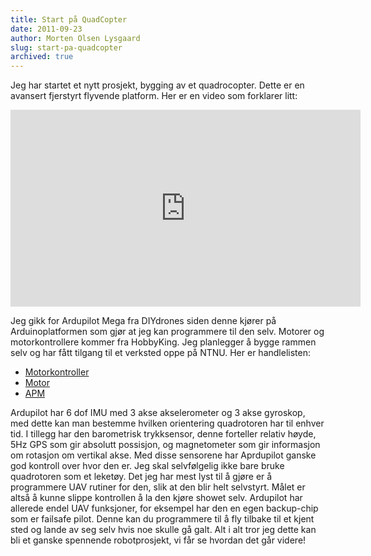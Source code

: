```yaml
---
title: Start på QuadCopter
date: 2011-09-23
author: Morten Olsen Lysgaard
slug: start-pa-quadcopter
archived: true
---
```


Jeg har startet et nytt prosjekt, bygging av et quadrocopter. Dette er
en avansert fjerstyrt flyvende platform. Her er en video som forklarer
litt:

<iframe width="560" height="315" src="https://www.youtube-nocookie.com/embed/3CR5y8qZf0Y?rel=0" frameborder="0" allow="autoplay; encrypted-media" allowfullscreen></iframe>

Jeg gikk for Ardupilot Mega fra DIYdrones siden denne kjører på
Arduinoplatformen som gjør at jeg kan programmere til den selv. Motorer
og motorkontrollere kommer fra HobbyKing. Jeg planlegger å bygge rammen
selv og har fått tilgang til et verksted oppe på NTNU. Her er
handlelisten:

-   [Motorkontroller](http://www.hobbyking.com/hobbyking/store/uh_viewItem.asp?idproduct=2163)
-   [Motor](http://www.hobbyking.com/hobbyking/store/uh_viewItem.asp?idproduct=5689)
-   [APM](http://store.diydrones.com/ArduPilot_Mega_kit_p/kt-apm-01.htm)

Ardupilot har 6 dof IMU med 3 akse akselerometer og 3 akse gyroskop,
med dette kan man bestemme hvilken orientering quadrotoren har til
enhver tid. I tillegg har den barometrisk trykksensor, denne forteller
relativ høyde, 5Hz GPS som gir absolutt possisjon, og magnetometer som
gir informasjon om rotasjon om vertikal akse. Med disse sensorene har
Aprdupilot ganske god kontroll over hvor den er. Jeg skal selvfølgelig
ikke bare bruke quadrotoren som et leketøy. Det jeg har mest lyst til å
gjøre er å programmere UAV rutiner for den, slik at den blir helt
selvstyrt. Målet er altså å kunne slippe kontrollen å la den kjøre
showet selv. Ardupilot har allerede endel UAV funksjoner, for eksempel
har den en egen backup-chip som er failsafe pilot. Denne kan du
programmere til å fly tilbake til et kjent sted og lande av seg selv
hvis noe skulle gå galt. Alt i alt tror jeg dette kan bli et ganske
spennende robotprosjekt, vi får se hvordan det går videre!
